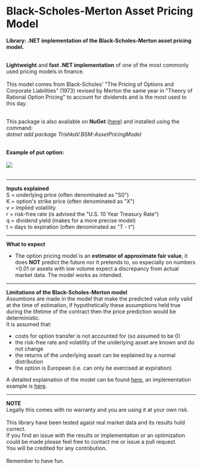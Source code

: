 # **Black-Scholes-Merton Asset Pricing Model**
**Library: .NET implementation of the Black-Scholes-Merton asset pricing model.**<br><br>

**Lightweight** and **fast .NET implementation** of one of the most commonly used pricing models in finance.<br><br>
This model comes from Black-Scholes' "The Pricing of Options and Corporate Liabilities" (1973) revised by Merton the same year in "Theory of Rational Option Pricing" to account for dividends and is the most used to this day.<br><br>

This package is also available on **NuGet** ([here](https://www.nuget.org/packages/TrishkaV.BSM-AssetPricingModel/)) and installed using the command:<br>
*dotnet add package TrishkaV.BSM-AssetPricingModel*
<br><br>

**Example of put option:**<br><br>
<img src="https://user-images.githubusercontent.com/96583994/202844390-f89311b9-87e7-414f-a89f-e17d03d1e0cb.png"><br><br>

-------------------------------------
**Inputs explained**<br>
            S = underlying price (often denominated as "S0")<br>
            K = option's strike price (often denominated as "X")<br>
            v = implied volatility<br>
            r = risk-free rate (is advised the "U.S. 10 Year Treasury Rate")<br>
            q = dividend yield (makes for a more precise model)<br>
            t = days to expiration (often denominated as "T - t")<br>

-------------------------------------
**What to expect**<br>
- The option pricing model is an **estimator of approximate fair value**, it does **NOT** predict the future nor it pretends to, so especially on numbers <0.01 or assets with low volume expect a discrepancy from actual market data.
The model works as intended.

-------------------------------------
**Limitations of the Black-Scholes-Merton model**<br>
Assumtions are made in the model that make the predicted value only valid at the time of estimation, if hypothetically these assumptions held true during the lifetime of the contract then the price prediction would be deterministic.<br>
It is assumed that:<br>
- costs for option transfer is not accounted for (so assumed to be 0)
- the risk-free rate and volatility of the underlying asset are known and do not change
- the returns of the underlying asset can be explained by a normal distribution
- the option is European (i.e. can only be exercised at expiration)

A detailed explaination of the model can be found [here](https://www.macroption.com/black-scholes-formula), an implementation example is [here](https://brilliant.org/wiki/black-scholes-merton/#high-level-explanation-of-the-black-scholes-merton-formula).

-------------------------------------
**NOTE**<br>
Legally this comes with no warranty and you are using it at your own risk.<br><br>
This library have been tested agaist real market data and its results hold correct.<br>
If you find an issue with the results or implementation or an optimization could be made please feel free to contact me or issue a pull request.<br>
You will be credited for any contribution.<br><br>
Remember to have fun.

